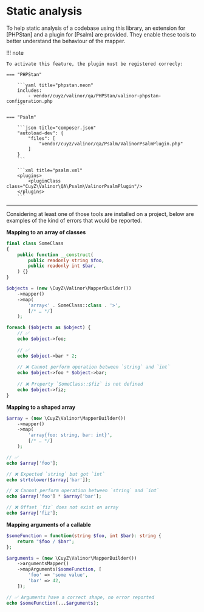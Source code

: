 # Static analysis

To help static analysis of a codebase using this library, an extension for
[PHPStan] and a plugin for [Psalm] are provided. They enable these tools to
better understand the behaviour of the mapper.

!!! note
    
    To activate this feature, the plugin must be registered correcly:
    
    === "PHPStan"

        ```yaml title="phpstan.neon"
        includes:
            - vendor/cuyz/valinor/qa/PHPStan/valinor-phpstan-configuration.php
        ```
    
    === "Psalm"

        ```json title="composer.json"
        "autoload-dev": {
            "files": [
                "vendor/cuyz/valinor/qa/Psalm/ValinorPsalmPlugin.php"
            ]
        }
     	```

        ```xml title="psalm.xml"
        <plugins>
            <pluginClass class="CuyZ\Valinor\QA\Psalm\ValinorPsalmPlugin"/>
        </plugins>
        ```

---

Considering at least one of those tools are installed on a project, below are
examples of the kind of errors that would be reported.

**Mapping to an array of classes**

```php
final class SomeClass
{
    public function __construct(
        public readonly string $foo,
        public readonly int $bar,
    ) {}
}

$objects = (new \CuyZ\Valinor\MapperBuilder())
    ->mapper()
    ->map(
        'array<' . SomeClass::class . '>',
        [/* … */]
    );

foreach ($objects as $object) {
    // ✅
    echo $object->foo;
    
    // ✅
    echo $object->bar * 2;
    
    // ❌ Cannot perform operation between `string` and `int`
    echo $object->foo * $object->bar;
    
    // ❌ Property `SomeClass::$fiz` is not defined
    echo $object->fiz;
} 
```

**Mapping to a shaped array**

```php
$array = (new \CuyZ\Valinor\MapperBuilder())
    ->mapper()
    ->map(
        'array{foo: string, bar: int}',
        [/* … */]
    );

// ✅
echo $array['foo'];

// ❌ Expected `string` but got `int`
echo strtolower($array['bar']);

// ❌ Cannot perform operation between `string` and `int`
echo $array['foo'] * $array['bar'];

// ❌ Offset `fiz` does not exist on array
echo $array['fiz']; 
```

**Mapping arguments of a callable**

```php
$someFunction = function(string $foo, int $bar): string {
	return "$foo / $bar";
};

$arguments = (new \CuyZ\Valinor\MapperBuilder())
    ->argumentsMapper()
    ->mapArguments($someFunction, [
        'foo' => 'some value',
        'bar' => 42,
    ]);

// ✅ Arguments have a correct shape, no error reported
echo $someFunction(...$arguments);
```
